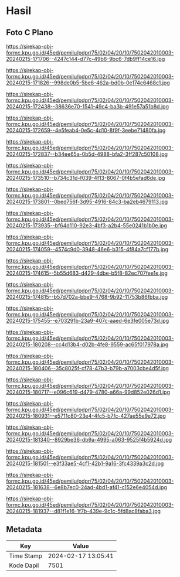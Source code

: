# Hasil

## Foto C Plano

https://sirekap-obj-formc.kpu.go.id/45ed/pemilu/pdpr/75/02/04/20/10/7502042010003-20240215-171706--4247c144-d77c-49b6-9bc6-7db9ff14ce16.jpg

https://sirekap-obj-formc.kpu.go.id/45ed/pemilu/pdpr/75/02/04/20/10/7502042010003-20240215-171826--998de0b5-5be6-462a-bd0b-0e174c6468c1.jpg

https://sirekap-obj-formc.kpu.go.id/45ed/pemilu/pdpr/75/02/04/20/10/7502042010003-20240215-172438--38636e70-1541-49c4-ba3b-491e57a51b8d.jpg

https://sirekap-obj-formc.kpu.go.id/45ed/pemilu/pdpr/75/02/04/20/10/7502042010003-20240215-172659--4e5feab4-0e5c-4d10-8f9f-3eebe71480fa.jpg

https://sirekap-obj-formc.kpu.go.id/45ed/pemilu/pdpr/75/02/04/20/10/7502042010003-20240215-172837--b34ee65a-0b5d-4988-bfa2-3ff287c50108.jpg

https://sirekap-obj-formc.kpu.go.id/45ed/pemilu/pdpr/75/02/04/20/10/7502042010003-20240215-173510--b734c31d-f039-4f13-8067-0f4b5efad6de.jpg

https://sirekap-obj-formc.kpu.go.id/45ed/pemilu/pdpr/75/02/04/20/10/7502042010003-20240215-173801--0bed756f-3d95-4916-84c3-ba2eb4679113.jpg

https://sirekap-obj-formc.kpu.go.id/45ed/pemilu/pdpr/75/02/04/20/10/7502042010003-20240215-173935--bf64d110-92e3-4bf3-a2b4-55e0241b1b0e.jpg

https://sirekap-obj-formc.kpu.go.id/45ed/pemilu/pdpr/75/02/04/20/10/7502042010003-20240215-174059--4574c9d0-3948-46e6-b315-4f84a7cf177b.jpg

https://sirekap-obj-formc.kpu.go.id/45ed/pemilu/pdpr/75/02/04/20/10/7502042010003-20240215-174615--5b55d683-d429-4dbe-b5f8-82ec707fee1e.jpg

https://sirekap-obj-formc.kpu.go.id/45ed/pemilu/pdpr/75/02/04/20/10/7502042010003-20240215-174815--b57d702a-bbe9-4768-9b92-11753b86fbba.jpg

https://sirekap-obj-formc.kpu.go.id/45ed/pemilu/pdpr/75/02/04/20/10/7502042010003-20240215-175455--e703291b-23a9-407c-aaed-6e3fe005e73d.jpg

https://sirekap-obj-formc.kpu.go.id/45ed/pemilu/pdpr/75/02/04/20/10/7502042010003-20240215-180208--cc4d13b4-d02b-4fe8-9559-ac65f017978a.jpg

https://sirekap-obj-formc.kpu.go.id/45ed/pemilu/pdpr/75/02/04/20/10/7502042010003-20240215-180406--35c8025f-cf78-47b3-b79b-a7003cbe4d5f.jpg

https://sirekap-obj-formc.kpu.go.id/45ed/pemilu/pdpr/75/02/04/20/10/7502042010003-20240215-180717--e096c619-d479-4780-a66a-99d852e026d1.jpg

https://sirekap-obj-formc.kpu.go.id/45ed/pemilu/pdpr/75/02/04/20/10/7502042010003-20240215-180931--e5711c80-23e4-4fc5-b7fc-427ae55e9e72.jpg

https://sirekap-obj-formc.kpu.go.id/45ed/pemilu/pdpr/75/02/04/20/10/7502042010003-20240215-181340--8929be36-db9a-4995-a063-9525f4b5924d.jpg

https://sirekap-obj-formc.kpu.go.id/45ed/pemilu/pdpr/75/02/04/20/10/7502042010003-20240215-181501--e3f33ae5-4cf1-42b1-9a16-3fc4339a3c2d.jpg

https://sirekap-obj-formc.kpu.go.id/45ed/pemilu/pdpr/75/02/04/20/10/7502042010003-20240215-181638--6e8b7ec0-24ad-4bd1-af41-c152e6e4054d.jpg

https://sirekap-obj-formc.kpu.go.id/45ed/pemilu/pdpr/75/02/04/20/10/7502042010003-20240215-181937--d81f1e16-1f7b-439e-9c1c-5fd8ac8faba3.jpg


## Metadata

| Key        | Value               |
| ---------- | ------------------- |
| Time Stamp | 2024-02-17 13:05:41 |
| Kode Dapil | 7501                |



